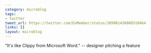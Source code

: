```yaml
---
category: microblog
tags:
- twitter
tweet_url: https://twitter.com/ExMember/status/389901430808510464
links: []
layout: microblog
---
```

"It's like Clippy from Microsoft Word." -- designer pitching a feature
